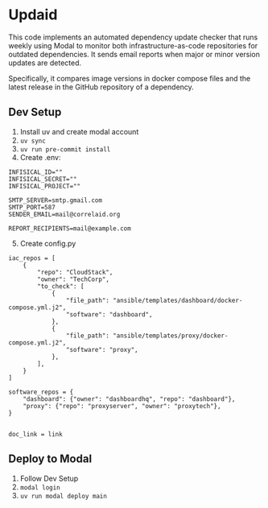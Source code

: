 # Updaid

This code implements an automated dependency update checker that runs weekly using Modal to monitor both infrastructure-as-code repositories for outdated dependencies. It sends email reports when major or minor version updates are detected.

Specifically, it compares image versions in docker compose files and the latest release in the GitHub repository of a dependency.

## Dev Setup

1. Install uv and create modal account
2. ```uv sync ```
3. ```uv run pre-commit install ```
4. Create .env:
```
INFISICAL_ID=""
INFISICAL_SECRET=""
INFISICAL_PROJECT=""

SMTP_SERVER=smtp.gmail.com
SMTP_PORT=587
SENDER_EMAIL=mail@correlaid.org

REPORT_RECIPIENTS=mail@example.com
```
5. Create config.py
```
iac_repos = [
    {
        "repo": "CloudStack",
        "owner": "TechCorp",
        "to_check": [
            {
                "file_path": "ansible/templates/dashboard/docker-compose.yml.j2",
                "software": "dashboard",
            },
            {
                "file_path": "ansible/templates/proxy/docker-compose.yml.j2",
                "software": "proxy",
            },
        ],
    }
]

software_repos = {
    "dashboard": {"owner": "dashboardhq", "repo": "dashboard"},
    "proxy": {"repo": "proxyserver", "owner": "proxytech"},
}


doc_link = link
```

## Deploy to Modal

1. Follow Dev Setup
2. ```modal login```
3. ```uv run modal deploy main```
